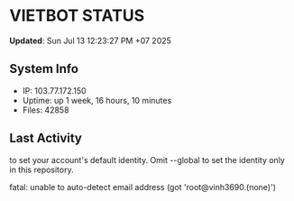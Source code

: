 # VIETBOT STATUS
**Updated**: Sun Jul 13 12:23:27 PM +07 2025

## System Info
- IP: 103.77.172.150
- Uptime: up 1 week, 16 hours, 10 minutes
- Files: 42858

## Last Activity

to set your account's default identity.
Omit --global to set the identity only in this repository.

fatal: unable to auto-detect email address (got 'root@vinh3690.(none)')
